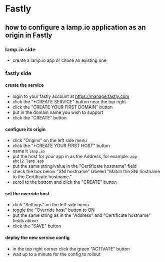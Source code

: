 # Fastly

## how to configure a lamp.io application as an origin in Fastly

### lamp.io side
- create a lamp.io app or chose an existing one

### fastly side
#### create the service
- login to your fastly account at https://manage.fastly.com
- click the "+CREATE SERVICE" button near the top right
- click the "CREATE YOUR FIRST DOMAIN" button
- put in the domain name you wish to support
- click the "CREATE" button

#### configure its origin
- click "Origins" on the left side menu
- click the "+CREATE YOUR FIRST HOST" button
- name it `lamp.io`
- put the host for your app in as the Address, for example: `app-abc12.lamp.app`
- put the same string/value in the "Certificate hostname" field
- check the box below "SNI hostname" labeled "Match the SNI hostname to the Certificate hostname."
- scroll to the bottom and click the "CREATE" button

#### set the override host
- click "Settings" on the left side menu
- toggle the "Override host" button to ON
- put the same string as in the "Address" and "Certificate hostname" fields above
- click the "SAVE" button

#### deploy the new service config
- in the top right corner click the green "ACTIVATE" button
- wait up to a minute for the config to rollout
